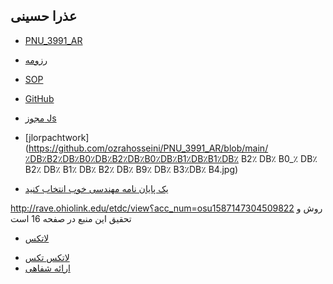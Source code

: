 ## عذرا حسینی
- [PNU_3991_AR](https://github.com/ozrahosseini/PNU-3991-AR)
- [رزومه](https://ozrahosseini.github.io/)
- [SOP](https://ozrahosseini.github.io/SOP/)
- [GitHub](https://github.com/ozrahosseini/)
- [مجوز Js](https://github.com/ozrahosseini/PNU_3991_AR/blob/main/JavaScript_certificate.jpg)
- [jlorpachtwork](https://github.com/ozrahosseini/PNU_3991_AR/blob/main/٪DB٪B2٪DB٪B0٪DB٪B2٪DB٪B0٪DB٪B1٪DB٪B1٪DB٪ B2٪ DB٪ B0_٪ DB٪ B2٪ DB٪ B1٪ DB٪ B2٪ DB٪ B9٪ DB٪ B3٪DB٪ B4.jpg)

- [یک پایان نامه مهندسی خوب انتخاب کنید](https://github.com/ozrahosseini/PNU_3991_AR/blob/main/Dissertation_Thesis_Yuxiao_Zhao0417.pdf)

http://rave.ohiolink.edu/etdc/view؟acc_num=osu1587147304509822
روش و تحقیق این منبع در صفحه 16 است
</s></s>
- [لاتکس](https://github.com/ozrahosseini/PNU_3991_AR/blob/main/e.hosseini1.pdf)

</s></s>
- [لاتکس تکس](https://github.com/ozrahosseini/PNU_3991_AR/blob/main/e.hosseini1.tex)
</s></s>
- [ارائه شفاهی](https://drive.google.com/file/d/13LltC2lBeKbuYPOifS5uz2oE-TY00reY/view؟usp=drivesdk)

